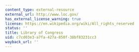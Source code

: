 ```yaml
---
content_type: external-resource
external_url: http://www.loc.gov/
has_external_license_warning: true
license: https://en.wikipedia.org/wiki/All_rights_reserved
status: ''
title: Library of Congress
uid: c7cd03e3-a7fa-427a-850f-38bf83231cc3
wayback_url: ''
---
```

